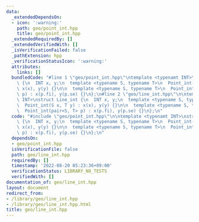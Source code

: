 ```yaml
---
data:
  _extendedDependsOn:
  - icon: ':warning:'
    path: geo/point_int.hpp
    title: geo/point_int.hpp
  _extendedRequiredBy: []
  _extendedVerifiedWith: []
  _isVerificationFailed: false
  _pathExtension: hpp
  _verificationStatusIcon: ':warning:'
  attributes:
    links: []
  bundledCode: "#line 1 \"geo/point_int.hpp\"\ntemplate <typenamt INT>\nstruct Point\
    \ {\n  INT x, y;\n  template <typename S, typename T>\n  Point_int(S x, T y) :\
    \ x(x), y(y) {}\n\n  template <typename S, typename T>\n  Point_int(pair<S, T>\
    \ p) : x(p.fi), y(p.se) {}\n};\n#line 2 \"geo/line_int.hpp\"\n\ntemplate <typenamt\
    \ INT>\nstruct Line_int {\n  INT x, y;\n  template <typename S, typename T>\n\
    \  Point_int(S x, T y) : x(x), y(y) {}\n\n  template <typename S, typename T>\n\
    \  Point_int(pair<S, T> p) : x(p.fi), y(p.se) {}\n};\n"
  code: "#include \"geo/point_int.hpp\"\n\ntemplate <typenamt INT>\nstruct Line_int\
    \ {\n  INT x, y;\n  template <typename S, typename T>\n  Point_int(S x, T y) :\
    \ x(x), y(y) {}\n\n  template <typename S, typename T>\n  Point_int(pair<S, T>\
    \ p) : x(p.fi), y(p.se) {}\n};\n"
  dependsOn:
  - geo/point_int.hpp
  isVerificationFile: false
  path: geo/line_int.hpp
  requiredBy: []
  timestamp: '2022-08-20 05:23:36+09:00'
  verificationStatus: LIBRARY_NO_TESTS
  verifiedWith: []
documentation_of: geo/line_int.hpp
layout: document
redirect_from:
- /library/geo/line_int.hpp
- /library/geo/line_int.hpp.html
title: geo/line_int.hpp
---
```

